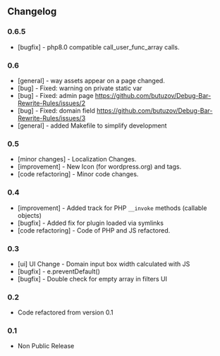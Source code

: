 ## Changelog

### 0.6.5
* [bugfix] - php8.0 compatible call_user_func_array calls.
### 0.6
* [general] - way assets appear on a page changed.
* [bug] - Fixed: warning on private static var
* [bug] - Fixed: admin page    https://github.com/butuzov/Debug-Bar-Rewrite-Rules/issues/2
* [bug] - Fixed: domain field  https://github.com/butuzov/Debug-Bar-Rewrite-Rules/issues/3
* [general] - added Makefile to simplify development

### 0.5
* [minor changes] - Localization Changes.
* [improvement] - New Icon (for wordpress.org) and tags.
* [code refactoring] - Minor code changes.

### 0.4
* [improvement] - Added track for PHP `__invoke` methods (callable objects)
* [bugfix] - Added fix for plugin loaded via symlinks
* [code refactoring] - Code of PHP and JS refactored.

### 0.3
* [ui] UI Change - Domain input box width calculated with JS
* [bugfix] - e.preventDefault()
* [bugfix] - Double check for empty array in filters UI

### 0.2
* Code refactored from version 0.1

### 0.1
* Non Public Release
